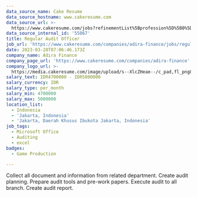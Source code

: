 ```yaml
---
data_source_name: Cake Resume
data_source_hostname: www.cakeresume.com
data_source_url: >-
  https://www.cakeresume.com/jobs?refinementList%5Bprofession%5D%5B0%5D=game-production&range%5Bsalary_range%5D%5Bmin%5D=100000
data_source_internal_id: '55067'
title: Regular Audit Officer
job_url: 'https://www.cakeresume.com/companies/adira-finance/jobs/regular-audit-officer'
date: 2023-03-28T07:06:46.173Z
company_name: Adira Finance
company_page_url: 'https://www.cakeresume.com/companies/adira-finance'
company_logo_url: >-
  https://media.cakeresume.com/image/upload/s--XlcZHeae--/c_pad,fl_png8,h_200,w_200/v1677048881/ortnhbywrzzoqdtog1qi.png
salary_text: IDR4700000 - IDR5000000
salary_currency: IDR
salary_type: per_month
salary_min: 4700000
salary_max: 5000000
location_list:
  - Indonesia
  - 'Jakarta, Indonesia'
  - 'Jakarta, Daerah Khusus Ibukota Jakarta, Indonesia'
job_tags:
  - Microsoft Office
  - Auditing
  - excel
badges:
  - Game Production

---
```


Collect all document and information from related department. Create audit planning. Prepare audit tools and pre-work papers. Execute audit to all branch. Create audit report.